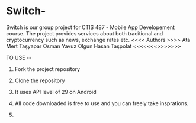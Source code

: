 # Switch-
Switch is our group project for CTIS 487 - Mobile App Developement course. The project provides services about both traditional and cryptocurrency such as news, exchange rates etc.
<<<< Authors >>>>
Ata Mert Taşyapar
Osman Yavuz Olgun
Hasan Taşpolat
 <<<<<<<>>>>>>>
 
 TO USE -- 
 1. Fork the project repository
 2. Clone the repository 
 3. It uses API level of 29 on Android 
 4. All code downloaded is free to use and you can freely take insprations.




2021.
